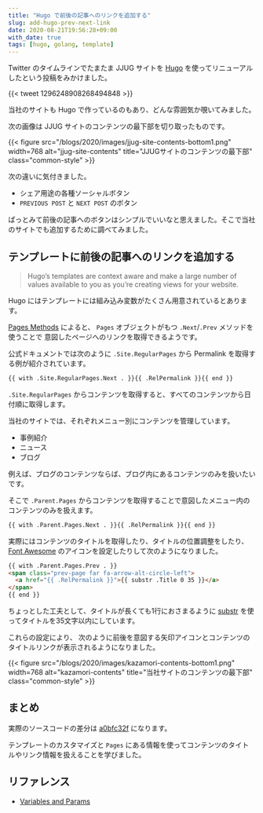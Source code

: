 ```yaml
---
title: "Hugo で前後の記事へのリンクを追加する"
slug: add-hugo-prev-next-link
date: 2020-08-21T19:56:28+09:00
with_date: true
tags: [hugo, golang, template]
---
```


Twitter のタイムラインでたまたま JJUG サイトを
[Hugo](https://gohugo.io/) を使ってリニューアルしたという投稿をみかけました。

{{< tweet 1296248908268494848 >}}

当社のサイトも Hugo で作っているのもあり、どんな雰囲気か覗いてみました。

次の画像は JJUG サイトのコンテンツの最下部を切り取ったものです。

{{< figure src="/blogs/2020/images/jjug-site-contents-bottom1.png"
           width=768
           alt="jjug-site-contents"
           title="JJUGサイトのコンテンツの最下部"
           class="common-style" >}}

次の違いに気付きました。

* シェア用途の各種ソーシャルボタン
* `PREVIOUS POST` と `NEXT POST` のボタン


ぱっとみて前後の記事へのボタンはシンプルでいいなと思えました。そこで当社のサイトでも追加するために調べてみました。

## テンプレートに前後の記事へのリンクを追加する

> Hugo’s templates are context aware and make a large number of values available to you as you’re creating views for your website.

Hugo にはテンプレートには組み込み変数がたくさん用意されているとあります。

[Pages Methods](https://gohugo.io/variables/pages/) によると、
`Pages` オブジェクトがもつ `.Next`/`.Prev` メソッドを使うことで
意図したページへのリンクを取得できるようです。

公式ドキュメントでは次のように `.Site.RegularPages` から Permalink を取得する例が紹介されています。

```html
{{ with .Site.RegularPages.Next . }}{{ .RelPermalink }}{{ end }}
```

`.Site.RegularPages` からコンテンツを取得すると、すべてのコンテンツから日付順に取得します。

当社のサイトでは、それぞれメニュー別にコンテンツを管理しています。

* 事例紹介
* ニュース
* ブログ

例えば、ブログのコンテンツならば、ブログ内にあるコンテンツのみを扱いたいです。

そこで `.Parent.Pages` からコンテンツを取得することで意図したメニュー内のコンテンツのみを扱えます。

```html
{{ with .Parent.Pages.Next . }}{{ .RelPermalink }}{{ end }}
```

実際にはコンテンツのタイトルを取得したり、タイトルの位置調整をしたり、
[Font Awesome](https://fontawesome.com/) のアイコンを設定したりして次のようになりました。

```html
{{ with .Parent.Pages.Prev . }}
<span class="prev-page far fa-arrow-alt-circle-left">
  <a href="{{ .RelPermalink }}">{{ substr .Title 0 35 }}</a>
</span>
{{ end }}
```

ちょっとした工夫として、タイトルが長くても1行におさまるように
[substr](https://gohugo.io/functions/substr/) を使ってタイトルを35文字以内にしています。

これらの設定により、
次のように前後を意図する矢印アイコンとコンテンツのタイトルリンクが表示されるようになりました。

{{< figure src="/blogs/2020/images/kazamori-contents-bottom1.png"
           width=768
           alt="kazamori-contents"
           title="当社サイトのコンテンツの最下部"
           class="common-style" >}}

## まとめ

実際のソースコードの差分は [a0bfc32f](https://github.com/kazamori/corporate-website/commit/a0bfc32f3d9775fe9c583063017ef1741dcbde62) になります。

テンプレートのカスタマイズと `Pages` にある情報を使ってコンテンツのタイトルやリンク情報を扱えることを学びました。

## リファレンス

* [Variables and Params](https://gohugo.io/variables/)

